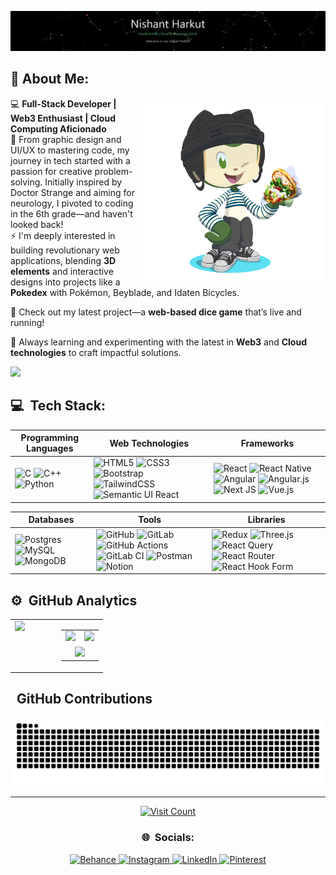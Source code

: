 [![](https://raw.githubusercontent.com/nishantharkut/nishantharkut/master/github.gif)](https://youtu.be/EbHhQfTvMSA?si=Ym81uq9-19YTiH10)

## 💫 About Me:

<!-- I’m currently working on Full-stack Web development and on my DSA skills<br>I’m looking to collaborate on open source projects.<br>I’m looking for help with Web3 development and cloud computing<br>I’m currently learning Advanced React.js and Next.js<br>Ask me about UI/UX and Graphic Design<br>Fun fact : I watch cartoons and play basketball for the extra time -->
<img align="right" src="./octocat-1726053289693.png" width="300">

💻 **Full-Stack Developer | Web3 Enthusiast | Cloud Computing Aficionado**<br>
🎨 From graphic design and UI/UX to mastering code, my journey in tech started with a passion for creative problem-solving. Initially inspired by Doctor Strange and aiming for neurology, I pivoted to coding in the 6th grade—and haven't looked back!<br>
⚡ I'm deeply interested in building revolutionary web applications, blending **3D elements** and interactive designs into projects like a **Pokedex** with Pokémon, Beyblade, and Idaten Bicycles.

🎲 Check out my latest project—a **web-based dice game** that’s live and running!

🚀 Always learning and experimenting with the latest in **Web3** and **Cloud technologies** to craft impactful solutions.

<a href="https://www.youtube.com/watch?v=dQw4w9WgXcQ"><img src="https://user-images.githubusercontent.com/line.gif"></a>
## 💻 &nbsp;Tech Stack:

| **Programming Languages**                                                                                                 | **Web Technologies**                                                                                                 | **Frameworks**                                                                                                    |
|----------------------------------------------------------------------------------------------------------------------------|---------------------------------------------------------------------------------------------------------------------|-------------------------------------------------------------------------------------------------------------------|
| ![C](https://img.shields.io/badge/c-%2300599C.svg?style=for-the-badge&logo=c&logoColor=white) ![C++](https://img.shields.io/badge/c++-%2300599C.svg?style=for-the-badge&logo=c%2B%2B&logoColor=white) ![Python](https://img.shields.io/badge/python-3670A0?style=for-the-badge&logo=python&logoColor=ffdd54) | ![HTML5](https://img.shields.io/badge/html5-%23E34F26.svg?style=for-the-badge&logo=html5&logoColor=white) ![CSS3](https://img.shields.io/badge/css3-%231572B6.svg?style=for-the-badge&logo=css3&logoColor=white) ![Bootstrap](https://img.shields.io/badge/bootstrap-%238511FA.svg?style=for-the-badge&logo=bootstrap&logoColor=white) ![TailwindCSS](https://img.shields.io/badge/tailwindcss-%2338B2AC.svg?style=for-the-badge&logo=tailwind-css&logoColor=white) ![Semantic UI React](https://img.shields.io/badge/Semantic%20UI%20React-%2335BDB2.svg?style=for-the-badge&logo=SemanticUIReact&logoColor=white) | ![React](https://img.shields.io/badge/react-%2320232a.svg?style=for-the-badge&logo=react&logoColor=%2361DAFB) ![React Native](https://img.shields.io/badge/react_native-%2320232a.svg?style=for-the-badge&logo=react&logoColor=%2361DAFB) ![Angular](https://img.shields.io/badge/angular-%23DD0031.svg?style=for-the-badge&logo=angular&logoColor=white) ![Angular.js](https://img.shields.io/badge/angular.js-%23E23237.svg?style=for-the-badge&logo=angularjs&logoColor=white) ![Next JS](https://img.shields.io/badge/Next-black?style=for-the-badge&logo=next.js&logoColor=white) ![Vue.js](https://img.shields.io/badge/vue.js-%2335495e.svg?style=for-the-badge&logo=vuedotjs&logoColor=%234FC08D) |


| **Databases**                                                                                                 | **Tools**                                                                                                            | **Libraries**                                                                                                      |
|----------------------------------------------------------------------------------------------------------------|----------------------------------------------------------------------------------------------------------------------|--------------------------------------------------------------------------------------------------------------------|
| ![Postgres](https://img.shields.io/badge/postgres-%23316192.svg?style=for-the-badge&logo=postgresql&logoColor=white) ![MySQL](https://img.shields.io/badge/mysql-4479A1.svg?style=for-the-badge&logo=mysql&logoColor=white) ![MongoDB](https://img.shields.io/badge/MongoDB-%234ea94b.svg?style=for-the-badge&logo=mongodb&logoColor=white) | ![GitHub](https://img.shields.io/badge/github-%23121011.svg?style=for-the-badge&logo=github&logoColor=white) ![GitLab](https://img.shields.io/badge/gitlab-%23181717.svg?style=for-the-badge&logo=gitlab&logoColor=white) ![GitHub Actions](https://img.shields.io/badge/github%20actions-%232671E5.svg?style=for-the-badge&logo=githubactions&logoColor=white) ![GitLab CI](https://img.shields.io/badge/gitlab%20CI-%23181717.svg?style=for-the-badge&logo=gitlab&logoColor=white) ![Postman](https://img.shields.io/badge/Postman-FF6C37?style=for-the-badge&logo=postman&logoColor=white) ![Notion](https://img.shields.io/badge/Notion-%23000000.svg?style=for-the-badge&logo=notion&logoColor=white) | ![Redux](https://img.shields.io/badge/redux-%23593d88.svg?style=for-the-badge&logo=redux&logoColor=white) ![Three.js](https://img.shields.io/badge/threejs-black?style=for-the-badge&logo=three.js&logoColor=white) ![React Query](https://img.shields.io/badge/-React%20Query-FF4154?style=for-the-badge&logo=react%20query&logoColor=white) ![React Router](https://img.shields.io/badge/React_Router-CA4245?style=for-the-badge&logo=react-router&logoColor=white) ![React Hook Form](https://img.shields.io/badge/React%20Hook%20Form-%23EC5990.svg?style=for-the-badge&logo=reacthookform&logoColor=white) |

## ⚙️ &nbsp;GitHub Analytics

<p align="center">
  <table style="width: 100%; border-spacing: 10px;">
    <tr>
      <!-- Spotify section on the left -->
      <td style="width: 50%; vertical-align: top;">
        <a href="https://spotify-github-profile.kittinanx.com/api/view.svg?uid=315bp2gyhwrdoe6ibebill4elzmy&redirect=true">
          <img src="https://spotify-github-profile.kittinanx.com/api/view.svg?uid=315bp2gyhwrdoe6ibebill4elzmy&cover_image=true&theme=default&show_offline=false&background_color=121212&interchange=true&bar_color_cover=true" style="width: 300px; max-width: 100%;" />
        </a>
      </td>
      <!-- Stats section on the right -->
      <td style="width: 50%; vertical-align: top;">
        <table style="width: 100%; border-spacing: 5px;">
          <tr>
            <!-- First row with two stats side by side -->
            <td style="width: 50%;">
              <a href="https://github.com/nishantharkut">
                <img src="https://github-readme-stats.vercel.app/api?username=nishantharkut&theme=chartreuse-dark&show_icons=true" style="width: 275px; max-width: 100%;" />
              </a>
            </td>
            <td style="width: 50%;">
              <a href="https://github.com/nishantharkut">
                <img src="https://github-readme-stats.vercel.app/api/top-langs/?username=nishantharkut&theme=chartreuse-dark&show_icons=true&layout=compact" style="width: 200px; max-width: 100%;" />
              </a>
            </td>
          </tr>
          <!-- Second row with one stat spanning the entire width -->
          <tr>
            <td colspan="2" align="center">
              <a href="https://github.com/nishantharkut">
                <img src="https://github-readme-streak-stats.herokuapp.com/?user=nishantharkut&theme=chartreuse-dark" style="width: 300px; max-width: 100%; align:center;" />
              </a>
            </td>
          </tr>
        </table>
      </td>
    </tr>
  </table>
</p>

## &nbsp; GitHub Contributions
<p align="center">
  <img src="https://raw.githubusercontent.com/nishantharkut/nishantharkut/output/snake.svg" alt="Snake animation" style="max-width: 100%;" />
</p>



<!--
![](https://github-profile-trophy.vercel.app/?username=nishantharkut&theme=react&no-frame=false&no-bg=true&margin-w=4)
-->

---
<p align="center">
  <a href="https://visitcount.itsvg.in">
    <img src="https://visitcount.itsvg.in/api?id=nishantharkut&icon=5&color=3" alt="Visit Count" />
  </a>
</p>

<h3 align="center">🌐 &nbsp;Socials:</h3>
<p align="center">
  <a href="https://behance.net/nishantharkut">
    <img src="https://img.shields.io/badge/Behance-1769ff?logo=behance&logoColor=white" alt="Behance" />
  </a>
  <a href="https://instagram.com/nishant.harkut/">
    <img src="https://img.shields.io/badge/Instagram-%23E4405F.svg?logo=Instagram&logoColor=white" alt="Instagram" />
  </a>
  <a href="https://linkedin.com/in/nishant-harkut/">
    <img src="https://img.shields.io/badge/LinkedIn-%230077B5.svg?logo=linkedin&logoColor=white" alt="LinkedIn" />
  </a>
  <a href="https://pinterest.com/nhnishantharkut/">
    <img src="https://img.shields.io/badge/Pinterest-%23E60023.svg?logo=Pinterest&logoColor=white" alt="Pinterest" />
  </a>
</p>

